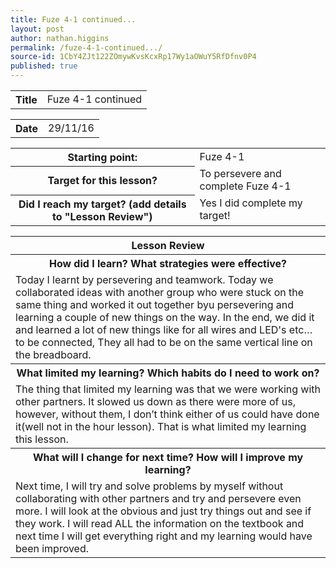 ```yaml
---
title: Fuze 4-1 continued...
layout: post
author: nathan.higgins
permalink: /fuze-4-1-continued.../
source-id: 1CbY4ZJt122ZOmywKvsKcxRp17Wy1aOWuY5RfDfnv0P4
published: true
---
```

<table>
  <tr>
    <th>Title</th>
    <td>Fuze 4-1 continued</td>
  <tr>  
</table>
 
<table>
  <tr>
     <th>Date</th>
    <td>29/11/16</td>
  </tr>
</table>


<table>
  <tr>
    <th>Starting point:</th>
    <td>Fuze 4-1</td>
  </tr>
  <tr>
    <th>Target for this lesson?</th>
    <td>To persevere and complete Fuze 4-1</td>
  </tr>
  <tr>
    <th>Did I reach my target? 
(add details to "Lesson Review")</th>
    <td> Yes I did complete my target!</td>
  </tr>
</table>


<table>
  <tr>
    <th>Lesson Review</th>
  </tr>
  <tr>
    <th>How did I learn? What strategies were effective? </th>
  </tr>
  <tr>
    <td>Today I learnt by persevering and teamwork. Today we collaborated ideas with another group who were stuck on the same thing and worked it out together byu persevering and learning a couple of new things on the way. In the end, we did it and learned a lot of new things like for  all wires and LED's etc… to be connected, They all had to be on the same vertical line on the breadboard.</td>
  </tr>
  <tr>
    <th>What limited my learning? Which habits do I need to work on? </th>
  </tr>
  <tr>
    <td>The thing that limited my learning was that we were working with other partners. It slowed us down as there were more of us, however, without them, I don’t think either of us could have done it(well not in the hour lesson). That is what limited my learning this lesson.</td>
  </tr>
  <tr>
    <th>What will I change for next time? How will I improve my learning?</th>
  </tr>
  <tr>
    <td>Next time, I will try and solve problems by myself without collaborating with other partners and try and persevere even more. I will look at the obvious and just try things out and see if they work. I will read ALL the information on the textbook and next time I will get everything right and my learning would have been  improved.</td>
  </tr>
</table>


